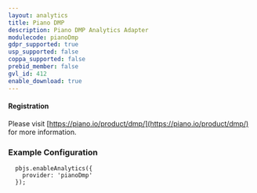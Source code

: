 ```yaml
---
layout: analytics
title: Piano DMP
description: Piano DMP Analytics Adapter
modulecode: pianoDmp
gdpr_supported: true
usp_supported: false
coppa_supported: false
prebid_member: false
gvl_id: 412
enable_download: true
---
```


#### Registration

Please visit [https://piano.io/product/dmp/](https://piano.io/product/dmp/) for more information.

### Example Configuration

```
  pbjs.enableAnalytics({
    provider: 'pianoDmp'
  });
```
